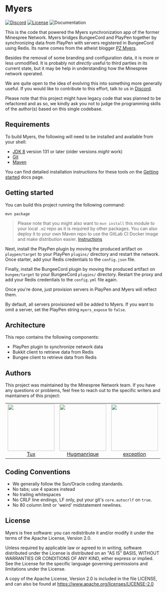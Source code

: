# Myers

[![Discord](https://img.shields.io/discord/352874955957862402.svg)](https://discord.gg/KUFmKXN)
[![License](https://img.shields.io/github/license/Minespree/Myers.svg)](LICENSE)
![Documentation](https://img.shields.io/badge/docs-missing-red.svg)

This is the code that powered the Myers synchronization app of the former Minespree Network. Myers bridges BungeeCord and PlayPen together by synchronizing data from PlayPen with servers registered in BungeeCord using Redis. Its name comes from the atheist blogger [PZ Myers](https://en.wikipedia.org/wiki/PZ_Myers).

Besides the removal of some branding and configuration data, it is more or less unmodified. It is probably not _directly_ useful to third parties in its current state, but it may be help in understanding how the Minespree network operated.

We are quite open to the idea of evolving this into something more generally useful. If you would like to contribute to this effort, talk to us in [Discord](https://discord.gg/KUFmKXN).

Please note that this project might have legacy code that was planned to be refactored and as so, we kindly ask you not to judge the programming skills of the author(s) based on this single codebase.

## Requirements

To build Myers, the following will need to be installed and available from your shell:

* [JDK 8](http://www.oracle.com/technetwork/java/javase/downloads/jdk8-downloads-2133151.html) version 131 or later (older versions _might_ work)
* [Git](https://git-scm.com/)
* [Maven](https://maven.apache.org/)

You can find detailed installation instructions for these tools on the [Getting started](https://github.com/Minespree/Docs/blob/master/setup/DEPENDENCIES.md) docs page.

## Getting started

You can build this project running the following command:

```
mvn package
```

> Please note that you might also want to `mvn install` this module to your local `.m2` repo as it is required by other packages.
> You can also deploy it to your own Maven repo to use the GitLab CI Docker image and make distribution easier. [Instructions](https://github.com/Minespree/Docs/blob/master/deploy/PLAYPEN_DEPLOYER.md)

Next, install the PlayPen plugin by moving the produced artifact on `playpen/target` to your PlayPen `plugins/` directory and restart the network. Once starter, add your Redis credentials to the `config.json` file.

Finally, install the BungeeCord plugin by moving the produced artifact on `bungee/target` to your BungeeCord `plugins/` directory. Restart the proxy and add your Redis credentials to the `config.yml` file again.

Once you're done, just provision servers in PlayPen and Myers will reflect them.

By default, all servers provisioned will be added to Myers. If you want to omit a server, set the PlayPen string `myers_expose` to `false`.

## Architecture

This repo contains the following components:

* PlayPen plugin to synchronize network data
* Bukkit client to retrieve data from Redis
* Bungee client to retrieve data from Redis

## Authors

This project was maintained by the Minespree Network team. If you have any questions or problems, feel free to reach out to the specific writers and maintainers of this project:

<table>
  <tbody>
    <tr>
      <td align="center">
        <a href="https://github.com/astei">
          <img width="150" height="150" src="https://github.com/astei.png?v=3&s=150">
          </br>
          Tux
        </a>
      </td>
      <td align="center">
        <a href="https://github.com/hugmanrique">
          <img width="150" height="150" src="https://github.com/hugmanrique.png?v=3&s=150">
          </br>
          Hugmanrique
        </a>
      </td>
      <td align="center">
        <a href="https://github.com/exception">
          <img width="150" height="150" src="https://github.com/exception.png?v=3&s=150">
          </br>
          exception
        </a>
      </td>
    </tr>
  <tbody>
</table>

## Coding Conventions

* We generally follow the Sun/Oracle coding standards.
* No tabs; use 4 spaces instead
* No trailing whitespaces
* No CRLF line endings, LF only, put your git's `core.autocrlf` on `true`.
* No 80 column limit or 'weird' midstatement newlines.

## License

Myers is free software: you can redistribute it and/or modify it under the terms of the Apache License, Version 2.0.

Unless required by applicable law or agreed to in writing, software
distributed under the License is distributed on an "AS IS" BASIS,
WITHOUT WARRANTIES OR CONDITIONS OF ANY KIND, either express or implied.
See the License for the specific language governing permissions and
limitations under the License.

A copy of the Apache License, Version 2.0 is included in the file LICENSE, and can also be found at https://www.apache.org/licenses/LICENSE-2.0
